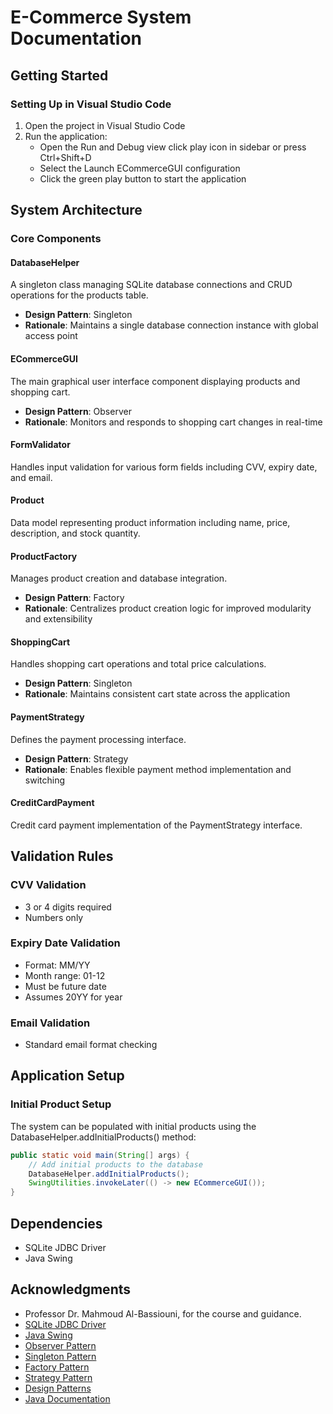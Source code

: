 # E-Commerce System Documentation

## Getting Started

### Setting Up in Visual Studio Code

1. Open the project in Visual Studio Code
2. Run the application:
   - Open the Run and Debug view click play icon in sidebar or press Ctrl+Shift+D
   - Select the Launch ECommerceGUI configuration
   - Click the green play button to start the application

## System Architecture

### Core Components

#### DatabaseHelper

A singleton class managing SQLite database connections and CRUD operations for the products table.

- **Design Pattern**: Singleton
- **Rationale**: Maintains a single database connection instance with global access point

#### ECommerceGUI

The main graphical user interface component displaying products and shopping cart.

- **Design Pattern**: Observer
- **Rationale**: Monitors and responds to shopping cart changes in real-time

#### FormValidator

Handles input validation for various form fields including CVV, expiry date, and email.

#### Product

Data model representing product information including name, price, description, and stock quantity.

#### ProductFactory

Manages product creation and database integration.

- **Design Pattern**: Factory
- **Rationale**: Centralizes product creation logic for improved modularity and extensibility

#### ShoppingCart

Handles shopping cart operations and total price calculations.

- **Design Pattern**: Singleton
- **Rationale**: Maintains consistent cart state across the application

#### PaymentStrategy

Defines the payment processing interface.

- **Design Pattern**: Strategy
- **Rationale**: Enables flexible payment method implementation and switching

#### CreditCardPayment

Credit card payment implementation of the PaymentStrategy interface.

## Validation Rules

### CVV Validation

- 3 or 4 digits required
- Numbers only

### Expiry Date Validation

- Format: MM/YY
- Month range: 01-12
- Must be future date
- Assumes 20YY for year

### Email Validation

- Standard email format checking

## Application Setup

### Initial Product Setup

The system can be populated with initial products using the DatabaseHelper.addInitialProducts() method:

```java
public static void main(String[] args) {
    // Add initial products to the database
    DatabaseHelper.addInitialProducts();
    SwingUtilities.invokeLater(() -> new ECommerceGUI());
}
```

## Dependencies

- SQLite JDBC Driver
- Java Swing

## Acknowledgments

- Professor Dr. Mahmoud Al-Bassiouni, for the course and guidance.
- [SQLite JDBC Driver](https://sqlite.org/jdbc.html)
- [Java Swing](https://docs.oracle.com/javase/tutorial/uiswing/learn/index.html)
- [Observer Pattern](https://en.wikipedia.org/wiki/Observer_pattern)
- [Singleton Pattern](https://en.wikipedia.org/wiki/Singleton_pattern)
- [Factory Pattern](https://en.wikipedia.org/wiki/Factory_method_pattern)
- [Strategy Pattern](https://en.wikipedia.org/wiki/Strategy_pattern)
- [Design Patterns](https://refactoring.guru/design-patterns)
- [Java Documentation](https://docs.oracle.com/javase/8/docs/api/)
